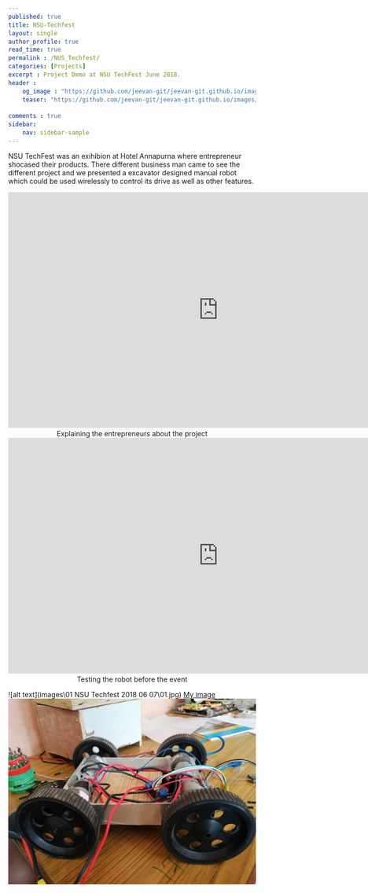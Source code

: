 ```yaml
---
published: true
title: NSU-Techfest
layout: single
author_profile: true
read_time: true
permalink : /NUS_Techfest/
categories: [Projects]
excerpt : Project Demo at NSU TechFest June 2018. 
header :
    og_image : "https://github.com/jeevan-git/jeevan-git.github.io/images/NSU_Techfest.png"
    teaser: "https://github.com/jeevan-git/jeevan-git.github.io/images/NSU_Techfest.png"

comments : true
sidebar:
    nav: sidebar-sample
---
```


NSU TechFest was an exihibion at Hotel Annapurna where entrepreneur shocased their products. There different business man came to see the different project and we presented a excavator designed manual robot which could be used wirelessly to control its drive as well as other features.


<iframe width="853" height="480" src="https://www.youtube.com/embed/Z30jyOVZKOc" title="YouTube video player" frameborder="0" allow="accelerometer; autoplay; clipboard-write; encrypted-media; gyroscope; picture-in-picture" allowfullscreen></iframe>

<div style="text-align: center">
Explaining the entrepreneurs about the project
</div>

<iframe width="853" height="480" src="https://www.youtube.com/embed/psH8TkNUlHc" title="YouTube video player" frameborder="0" allow="accelerometer; autoplay; clipboard-write; encrypted-media; gyroscope; picture-in-picture" allowfullscreen></iframe>

<div style="text-align: center">
Testing the robot before the event
</div>


![alt text](images\01 NSU Techfest 2018 06 07\01.jpg)
[My image](jeevan-git.github.com/jeevan-git/images/01.jpg)
![GitHub Logo](/images/NSU_TechFest/01.jpg)


<br>
